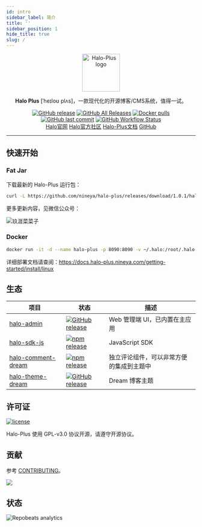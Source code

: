 ```yaml
---
id: intro
sidebar_label: 简介
title: ''
sidebar_position: 1
hide_title: true
slug: /
---
```


<p align="center">
    <a href="https://docs.halo-plus.nineya.com" target="_blank" rel="noopener noreferrer">
        <img width="100" src="https://halo.run/logo" alt="Halo-Plus logo" />
    </a>
</p>

<p align="center"><b>Halo <b style={{color: '#097ff1'}}>Plus</b></b> [ˈheɪloʊ plʌs]，一款现代化的开源博客/CMS系统，值得一试。</p>

<p align="center">
<a href="https://github.com/nineya/halo-plus/releases"><img alt="GitHub release" src="https://img.shields.io/github/release/nineya/halo-plus.svg?style=flat-square" /></a>
<a href="https://github.com/nineya/halo-plus/releases"><img alt="GitHub All Releases" src="https://img.shields.io/github/downloads/nineya/halo-plus/total.svg?style=flat-square" /></a>
<a href="https://hub.docker.com/r/nineya/halo-plus"><img alt="Docker pulls" src="https://img.shields.io/docker/pulls/nineya/halo-plus?style=flat-square" /></a>
<a href="https://github.com/nineya/halo-plus/commits"><img alt="GitHub last commit" src="https://img.shields.io/github/last-commit/nineya/halo-plus.svg?style=flat-square" /></a>
<a href="https://github.com/nineya/halo-plus/actions"><img alt="GitHub Workflow Status" src="https://img.shields.io/github/workflow/status/nineya/halo-plus/Halo%20CI?style=flat-square" /></a>
<br />
<a href="https://halo.run">Halo官网</a>
<a href="https://bbs.halo.run">Halo官方社区</a>
<a href="https://docs.halo-plus.nineya.com">Halo-Plus文档</a>
<a href="https://github.com/nineya">GitHub</a>
</p>

------------------------------

## 快速开始

### Fat Jar

下载最新的 Halo-Plus 运行包：

```bash
curl -L https://github.com/nineya/halo-plus/releases/download/1.0.1/halo-plus-1.0.1.jar --output halo-plus.jar
```

更多更新内容，见微信公众号：

![玖涯菜菜子](https://blog.nineya.com/upload/2023/05/未标题-2.png)

### Docker

```bash
docker run -it -d --name halo-plus -p 8090:8090 -v ~/.halo:/root/.halo-plus --restart=always nineya/halo-plus:1.0.1
```

详细部署文档请查阅：<https://docs.halo-plus.nineya.com/getting-started/install/linux>

## 生态

| 项目                                                                         | 状态                                                                                                                                                                             | 描述                                     |
| ---------------------------------------------------------------------------- | -------------------------------------------------------------------------------------------------------------------------------------------------------------------------------- | ---------------------------------------- |
| [halo-admin](https://github.com/nineya/halo-puls-admin)                         | <a href="https://github.com/nineya/halo-admin/releases"><img alt="GitHub release" src="https://img.shields.io/github/release/nineya/halo-puls-admin.svg?style=flat-square" /></a> | Web 管理端 UI，已内置在主应用            |
| [halo-sdk-js](https://github.com/nineya/halo-sdk-js)                                 | <a href="https://github.com/nineya/halo-sdk-js"><img alt="npm release" src="https://img.shields.io/npm/v/@nineya/halo-content-api?style=flat-square"/></a>                             | JavaScript SDK                           |
| [halo-comment-dream](https://github.com/nineya/halo-comment-dream)                     | <a href="https://www.npmjs.com/package/halo-comment-dream"><img alt="npm release" src="https://img.shields.io/npm/v/halo-comment-dream?style=flat-square"/></a>                              | 独立评论组件，可以非常方便的集成到主题中 |
| [halo-theme-dream](https://github.com/nineya/halo-theme-dream)                        | <a href="https://github.com/nineya/halo-theme-dream/releases"><img alt="GitHub release" src="https://img.shields.io/github/release/nineya/halo-theme-dream.svg?style=flat-square" /></a> | Dream 博客主题            |

## 许可证

[![license](https://img.shields.io/github/license/nineya/halo-plus.svg?style=flat-square)](https://github.com/nineya/halo-plus/blob/master/LICENSE)

Halo-Plus 使用 GPL-v3.0 协议开源，请遵守开源协议。

## 贡献

参考 [CONTRIBUTING](https://github.com/nineya/halo-plus/blob/master/CONTRIBUTING.md)。

<a href="https://github.com/nineya/halo-plus/graphs/contributors"><img src="https://opencollective.com/halo/contributors.svg?width=890&button=false" /></a>

## 状态

![Repobeats analytics](https://repobeats.axiom.co/api/embed/cfab38e31f5e304787f87bae2bece907f850a8d6.svg "Repobeats analytics image")

